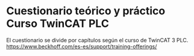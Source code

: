 

# Cuestionario teórico y práctico Curso TwinCAT PLC  ##
El cuestionario se divide por capítulos según el curso de TwinCAT 3 PLC. 
https://www.beckhoff.com/es-es/support/training-offerings/

